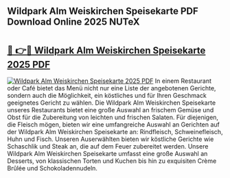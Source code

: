 ## Wildpark Alm Weiskirchen Speisekarte PDF Download Online 2025 NUTeX

# <h2><a href="http://gc7pmsv.nevu.top/?p=Wildpark+Alm+Weiskirchen+Speisekarte">🔗 👉🔴 Wildpark Alm Weiskirchen Speisekarte 2025 PDF</a></h2>

[![Wildpark Alm Weiskirchen Speisekarte 2025 PDF](https://i.imgur.com/dBaPXMq.png)](http://gc7pmsv.nevu.top/?p=Wildpark+Alm+Weiskirchen+Speisekarte)
In einem Restaurant oder Café bietet das Menü nicht nur eine Liste der angebotenen Gerichte, sondern auch die Möglichkeit, ein köstliches und für Ihren Geschmack geeignetes Gericht zu wählen. Die Wildpark Alm Weiskirchen Speisekarte unseres Restaurants bietet eine große Auswahl an frischem Gemüse und Obst für die Zubereitung von leichten und frischen Salaten. Für diejenigen, die Fleisch mögen, bieten wir eine umfangreiche Auswahl an Gerichten auf der Wildpark Alm Weiskirchen Speisekarte an: Rindfleisch, Schweinefleisch, Huhn und Fisch. Unseren Auserwählten bieten wir köstliche Gerichte wie Schaschlik und Steak an, die auf dem Feuer zubereitet werden. Unsere Wildpark Alm Weiskirchen Speisekarte umfasst eine große Auswahl an Desserts, von klassischen Torten und Kuchen bis hin zu exquisiten Crème Brûlée und Schokoladennudeln.
